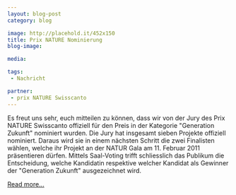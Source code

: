 ```yaml
---
layout: blog-post
category: blog

image: http://placehold.it/452x150
title: Prix NATURE Nominierung
blog-image: 

media: 

tags:
 - Nachricht

partner:
 - prix NATURE Swisscanto
---
```


Es freut uns sehr, euch mitteilen zu können, dass wir von der Jury des Prix NATURE Swisscanto offiziell für den Preis in der Kategorie "Generation Zukunft" nominiert wurden.
Die Jury hat insgesamt sieben Projekte offiziell nominiert. Daraus wird sie in einem nächsten Schritt die zwei Finalisten wählen, welche ihr Projekt an der NATUR Gala am 11. Februar 2011 präsentieren dürfen. Mittels Saal-Voting trifft schliesslich das Publikum die Entscheidung, welche Kandidatin respektive welcher Kandidat als Gewinner der "Generation Zukunft" ausgezeichnet wird. 

[Read more...][1]

[1]: http://www.natur.ch/veranstaltungen/gala/natur-gala-2011/prix-nature-swisscanto/
